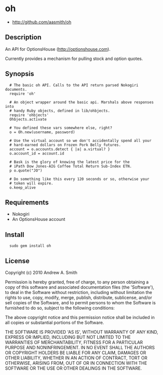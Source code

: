 # oh

* http://github.com/aasmith/oh

## Description

An API for OptionsHouse (http://optionshouse.com).

Currently provides a mechanism for pulling stock and option quotes.

## Synopsis

```
  # The basic oh API. Calls to the API return parsed Nokogiri documents.
  require 'oh'

  # An object wrapper around the basic api. Marshals above responses into
  # handy Ruby objects, defined in lib/ohbjects.
  require 'ohbjects'
  Ohbjects.activate

  # You defined these vars somewhere else, right?
  o = Oh.new(username, password)

  # Use the virtual account so we don't accidentally spend all your
  # hard-earned dollars on Frozen Pork Belly futures.
  account = o.accounts.detect { |a| a.virtual? }
  o.account_id = account.id

  # Bask is the glory of knowing the latest price for the 
  # iPath Dow Jones-AIG Coffee Total Return Sub-Index ETN.
  p o.quote("JO")

  # Do something like this every 120 seconds or so, otherwise your
  # token will expire.
  o.keep_alive
```

## Requirements

*  Nokogiri
*  An OptionsHouse account

## Install

```
  sudo gem install oh
```

## License

Copyright (c) 2010 Andrew A. Smith

Permission is hereby granted, free of charge, to any person obtaining
a copy of this software and associated documentation files (the
'Software'), to deal in the Software without restriction, including
without limitation the rights to use, copy, modify, merge, publish,
distribute, sublicense, and/or sell copies of the Software, and to
permit persons to whom the Software is furnished to do so, subject to
the following conditions:

The above copyright notice and this permission notice shall be
included in all copies or substantial portions of the Software.

THE SOFTWARE IS PROVIDED 'AS IS', WITHOUT WARRANTY OF ANY KIND,
EXPRESS OR IMPLIED, INCLUDING BUT NOT LIMITED TO THE WARRANTIES OF
MERCHANTABILITY, FITNESS FOR A PARTICULAR PURPOSE AND NONINFRINGEMENT.
IN NO EVENT SHALL THE AUTHORS OR COPYRIGHT HOLDERS BE LIABLE FOR ANY
CLAIM, DAMAGES OR OTHER LIABILITY, WHETHER IN AN ACTION OF CONTRACT,
TORT OR OTHERWISE, ARISING FROM, OUT OF OR IN CONNECTION WITH THE
SOFTWARE OR THE USE OR OTHER DEALINGS IN THE SOFTWARE.
